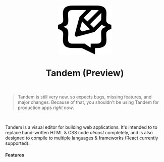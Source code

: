 <p align="center">
  <img src="assets/logo.svg" width="170px">
  <h1 align="center">Tandem (Preview)</h1>
</p>

<br />

> Tandem is still very new, so expects bugs, missing features, and major changes. Because of that, you shouldn't be using Tandem for production apps _right now_.

<br />

Tandem is a visual editor for building web applications. It's intended to to replace hand-written HTML & CSS code _almost_ completely, and is also designed to compile to multiple languages & frameworks (React currently supported).

#### Features
